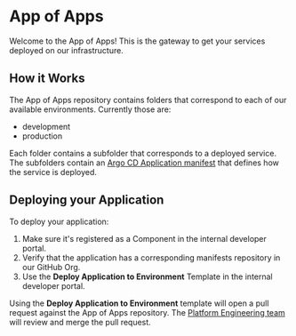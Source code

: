 # App of Apps

Welcome to the App of Apps! This is the gateway to get your services deployed
on our infrastructure.

## How it Works

The App of Apps repository contains folders that correspond to each of our
available environments. Currently those are:

* development
* production

Each folder contains a subfolder that corresponds to a deployed service. The
subfolders contain an [Argo CD Application manifest](https://argo-cd.readthedocs.io/en/latest/user-guide/application-specification/)
that defines how the service is deployed.

## Deploying your Application

To deploy your application:

1. Make sure it's registered as a Component in the internal developer portal.
1. Verify that the application has a corresponding manifests repository in our GitHub Org.
1. Use the **Deploy Application to Environment** Template in the internal developer portal.

Using the **Deploy Application to Environment** template will open a pull
request against the App of Apps repository. The [Platform Engineering team](https://github.com/orgs/rhdh-demo-gh/teams/platform-engineering)
will review and merge the pull request.